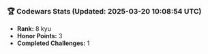 ### 🏆 Codewars Stats (Updated: 2025-03-20 10:08:54 UTC)

- **Rank:** 8 kyu
- **Honor Points:** 3
- **Completed Challenges:** 1
